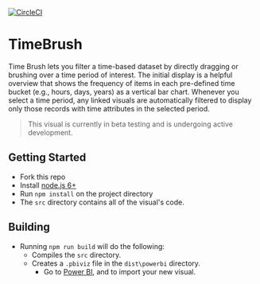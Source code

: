 [![CircleCI](https://circleci.com/gh/Microsoft/PowerBI-visuals-TimeBrush/tree/master.svg?style=svg)](https://circleci.com/gh/Microsoft/PowerBI-visuals-TimeBrush/tree/master)

# TimeBrush

Time Brush lets you filter a time-based dataset by directly dragging or brushing over a time period of interest. The initial display is a helpful overview that shows the frequency of items in each pre-defined time bucket (e.g., hours, days, years) as a vertical bar chart. Whenever you select a time period, any linked visuals are automatically filtered to display only those records with time attributes in the selected period.

> This visual is currently in beta testing and is undergoing active development.

## Getting Started
* Fork this repo
* Install [node.js 6+](https://nodejs.org)
* Run `npm install` on the project directory
* The `src` directory contains all of the visual's code.

## Building
* Running `npm run build` will do the following:
  * Compiles the `src` directory.
  * Creates a `.pbiviz` file in the `dist\powerbi` directory.
    * Go to [Power BI](https://app.powerbi.com/), and to import your new visual.
